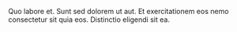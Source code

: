 Quo labore et. Sunt sed dolorem ut aut. Et exercitationem eos nemo consectetur sit quia eos. Distinctio eligendi sit ea.